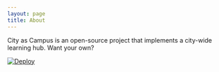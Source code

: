 ```yaml
---
layout: page
title: About
---
```


City as Campus is an open-source project that implements a city-wide learning
hub. Want your own?

[![Deploy](https://www.herokucdn.com/deploy/button.png)](https://heroku.com/deploy?template=https://github.com/saxifrage/learn)
